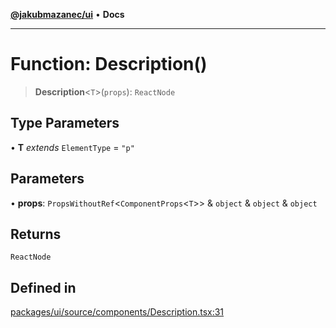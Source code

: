 [**@jakubmazanec/ui**](../README.md) • **Docs**

---

# Function: Description()

> **Description**\<`T`\>(`props`): `ReactNode`

## Type Parameters

• **T** _extends_ `ElementType` = `"p"`

## Parameters

• **props**: `PropsWithoutRef`\<`ComponentProps`\<`T`\>\> & `object` & `object` & `object`

## Returns

`ReactNode`

## Defined in

[packages/ui/source/components/Description.tsx:31](https://github.com/jakubmazanec/tools/blob/863f04cbbb9368fd023f0309084819aa9247d808/packages/ui/source/components/Description.tsx#L31)
